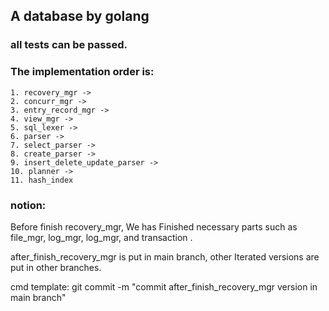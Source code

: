 ## A database by golang

### all tests can be passed.

### The implementation order is:

```
1. recovery_mgr ->
2. concurr_mgr ->
3. entry_record_mgr ->
4. view_mgr ->
5. sql_lexer ->
6. parser ->
7. select_parser ->
8. create_parser ->
9. insert_delete_update_parser ->
10. planner ->
11. hash_index
```

### notion:

Before finish recovery_mgr,
We has Finished necessary parts such as file_mgr, log_mgr, log_mgr, and transaction .

after_finish_recovery_mgr is put in main branch, other Iterated versions are put in other branches.

cmd template: 
  git commit -m "commit after_finish_recovery_mgr version in main branch"


